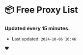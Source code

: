 # :package: Free Proxy List
### Updated every 15 minutes.

- Last updated: `2024-10-06 10:46`

:heart:
